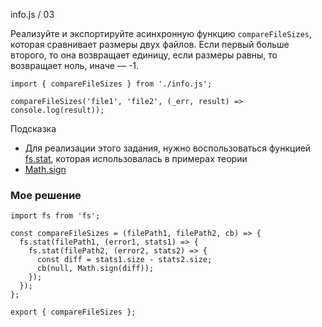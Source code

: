 info.js / 03

Реализуйте и экспортируйте асинхронную функцию `compareFileSizes`, которая сравнивает размеры двух файлов. Если первый больше второго, то она возвращает единицу, если размеры равны, то возвращает ноль, иначе — -1.

```
import { compareFileSizes } from './info.js';

compareFileSizes('file1', 'file2', (_err, result) => console.log(result));
```

Подсказка

* Для реализации этого задания, нужно воспользоваться функцией [fs.stat](https://nodejs.org/api/fs.html#fs_fs_stat_path_options_callback), которая использовалась в примерах теории
* [Math.sign](https://developer.mozilla.org/ru/docs/Web/JavaScript/Reference/Global_Objects/Math/sign)


### Мое решение
```
import fs from 'fs';

const compareFileSizes = (filePath1, filePath2, cb) => {
  fs.stat(filePath1, (error1, stats1) => {
    fs.stat(filePath2, (error2, stats2) => {
      const diff = stats1.size - stats2.size;
      cb(null, Math.sign(diff));
    });
  });
};

export { compareFileSizes };
```